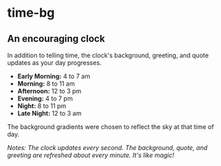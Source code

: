 # time-bg 
## An encouraging clock

In addition to telling time, the clock's background, greeting, and quote updates as your day progresses.

* **Early Morning:** 4 to 7 am
* **Morning:** 8 to 11 am
* **Afternoon:** 12 to 3 pm
* **Evening:** 4 to 7 pm
* **Night:** 8 to 11 pm
* **Late Night:** 12 to 3 am

The background gradients were chosen to reflect the sky at that time of day.

*Notes: The clock updates every second. The background, quote, and greeting are refreshed about every minute. It's like magic!*
